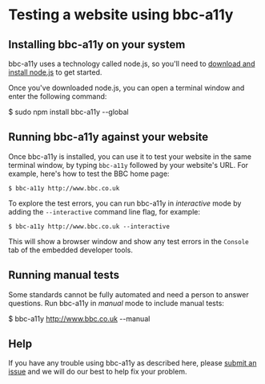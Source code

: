 # Testing a website using bbc-a11y

## Installing bbc-a11y on your system

bbc-a11y uses a technology called node.js, so you'll need to
[download and install node.js](https://nodejs.org/en/download/) to get started.

Once you've downloaded node.js, you can open a terminal window and enter the
following command:

   $ sudo npm install bbc-a11y --global

## Running bbc-a11y against your website

Once bbc-a11y is installed, you can use it to test your website in the same
terminal window, by typing `bbc-a11y` followed by your website's URL. For
example, here's how to test the BBC home page:

    $ bbc-a11y http://www.bbc.co.uk

To explore the test errors, you can run bbc-a11y in _interactive_ mode
by adding the `--interactive` command line flag, for example:

    $ bbc-a11y http://www.bbc.co.uk --interactive

This will show a browser window and show any test errors in the `Console`
tab of the embedded developer tools.

## Running manual tests

Some standards cannot be fully automated and need a person to answer questions.
Run bbc-a11y in _manual_ mode to include manual tests:

   $ bbc-a11y http://www.bbc.co.uk --manual

## Help

If you have any trouble using bbc-a11y as described here, please
[submit an issue](https://github.com/bbc/bbc-a11y/issues/new) and we will do our
best to help fix your problem.
